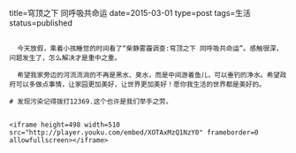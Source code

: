 title=穹顶之下 同呼吸共命运
date=2015-03-01
type=post
tags=生活
status=published
~~~~~~

  今天放假，乘着小孩睡觉的时间看了“柴静雾霾调查:穹顶之下 同呼吸共命运”。感触很深，问题发生了，怎么解决才是重中之重。

  希望我家旁边的河流流淌的不再是黑水、臭水，而是中间游着鱼儿，可以垂钓的净水。希望政府可以多做点事情，让家园更加美好，让世界更加美好！愿你我生活的世界都是美好的。

# 发现污染记得拨打12369.这个也许是我们举手之劳。


<iframe height=498 width=510 src="http://player.youku.com/embed/XOTAxMzQ1NzY0" frameborder=0 allowfullscreen></iframe>